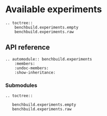 # Available experiments

```eval_rst
.. toctree::
    benchbuild.experiments.empty
    benchbuild.experiments.raw
```

## API reference
```eval_rst
.. automodule:: benchbuild.experiments
    :members:
    :undoc-members:
    :show-inheritance:
```

### Submodules

```eval_rst
.. toctree::

   benchbuild.experiments.empty
   benchbuild.experiments.raw
```